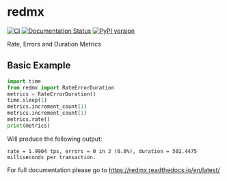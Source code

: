 # redmx

[![CI](https://github.com/locp/redmx/actions/workflows/ci.yml/badge.svg?event=push)](https://github.com/locp/redmx/actions/workflows/ci.yml)
[![Documentation Status](https://readthedocs.org/projects/redmx/badge/?version=latest)](https://redmx.readthedocs.io/en/latest/?badge=latest)
[![PyPI version](https://badge.fury.io/py/redmx.svg)](https://badge.fury.io/py/redmx)

Rate, Errors and Duration Metrics

## Basic Example

```python
import time
from redmx import RateErrorDuration
metrics = RateErrorDuration()
time.sleep(1)
metrics.increment_count(1)
metrics.increment_count(1)
metrics.rate()
print(metrics)
```

Will produce the following output:

`rate = 1.9904 tps, errors = 0 in 2 (0.0%), duration = 502.4475 milliseconds per transaction.
`


For full documentation please go to https://redmx.readthedocs.io/en/latest/

